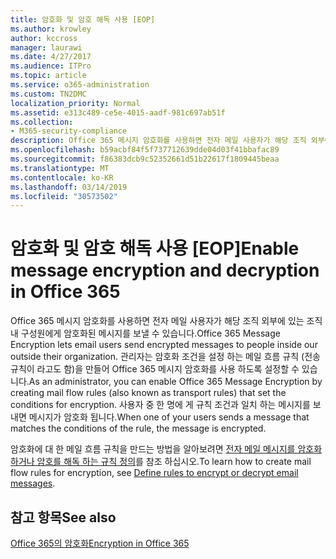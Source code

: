 ```yaml
---
title: 암호화 및 암호 해독 사용 [EOP]
ms.author: krowley
author: kccross
manager: laurawi
ms.date: 4/27/2017
ms.audience: ITPro
ms.topic: article
ms.service: o365-administration
ms.custom: TN2DMC
localization_priority: Normal
ms.assetid: e313c489-ce5e-4015-aadf-981c697ab51f
ms.collection:
- M365-security-compliance
description: Office 365 메시지 암호화를 사용하면 전자 메일 사용자가 해당 조직 외부에 있는 조직 내 구성원에게 암호화된 메시지를 보낼 수 있습니다. 관리자는 암호화 조건을 설정 하는 메일 흐름 규칙 (전송 규칙이 라고도 함)을 만들어 Office 365 메시지 암호화를 사용 하도록 설정할 수 있습니다.
ms.openlocfilehash: b59acbf84f5f737712639dde04d03f41bbafac89
ms.sourcegitcommit: f86383dcb9c52352661d51b22617f1809445beaa
ms.translationtype: MT
ms.contentlocale: ko-KR
ms.lasthandoff: 03/14/2019
ms.locfileid: "30573502"
---
```

# <a name="enable-message-encryption-and-decryption-in-office-365"></a><span data-ttu-id="8cbcc-104">암호화 및 암호 해독 사용 [EOP]</span><span class="sxs-lookup"><span data-stu-id="8cbcc-104">Enable message encryption and decryption in Office 365</span></span>

<span data-ttu-id="8cbcc-105">Office 365 메시지 암호화를 사용하면 전자 메일 사용자가 해당 조직 외부에 있는 조직 내 구성원에게 암호화된 메시지를 보낼 수 있습니다.</span><span class="sxs-lookup"><span data-stu-id="8cbcc-105">Office 365 Message Encryption lets email users send encrypted messages to people inside our outside their organization.</span></span> <span data-ttu-id="8cbcc-106">관리자는 암호화 조건을 설정 하는 메일 흐름 규칙 (전송 규칙이 라고도 함)을 만들어 Office 365 메시지 암호화를 사용 하도록 설정할 수 있습니다.</span><span class="sxs-lookup"><span data-stu-id="8cbcc-106">As an administrator, you can enable Office 365 Message Encryption by creating mail flow rules (also known as transport rules) that set the conditions for encryption.</span></span> <span data-ttu-id="8cbcc-107">사용자 중 한 명에 게 규칙 조건과 일치 하는 메시지를 보내면 메시지가 암호화 됩니다.</span><span class="sxs-lookup"><span data-stu-id="8cbcc-107">When one of your users sends a message that matches the conditions of the rule, the message is encrypted.</span></span>
  
<span data-ttu-id="8cbcc-108">암호화에 대 한 메일 흐름 규칙을 만드는 방법을 알아보려면 [전자 메일 메시지를 암호화 하거나 암호를 해독 하는 규칙 정의](https://go.microsoft.com/fwlink/p/?LinkID=402846)를 참조 하십시오.</span><span class="sxs-lookup"><span data-stu-id="8cbcc-108">To learn how to create mail flow rules for encryption, see [Define rules to encrypt or decrypt email messages](https://go.microsoft.com/fwlink/p/?LinkID=402846).</span></span>
  
## <a name="see-also"></a><span data-ttu-id="8cbcc-109">참고 항목</span><span class="sxs-lookup"><span data-stu-id="8cbcc-109">See also</span></span>

[<span data-ttu-id="8cbcc-110">Office 365의 암호화</span><span class="sxs-lookup"><span data-stu-id="8cbcc-110">Encryption in Office 365</span></span>](https://go.microsoft.com/fwlink/p/?LinkID=392525)


